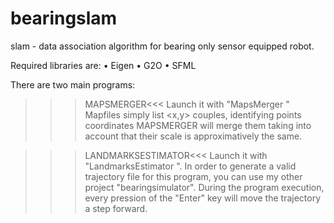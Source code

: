 bearingslam
===========

slam - data association algorithm for bearing only sensor equipped robot.

Required libraries are:
• Eigen
• G2O
• SFML

There are two main programs:

>>>MAPSMERGER<<<
Launch it with "MapsMerger <mapfile1> <mapfile2>"
Mapfiles simply list <x,y> couples, identifying points coordinates
MAPSMERGER will merge them taking into account that their scale is approximatively the same.

>>>LANDMARKSESTIMATOR<<<
Launch it with "LandmarksEstimator <trajectoryfile>".
In order to generate a valid trajectory file for this program, you can use my other project "bearingsimulator".
During the program execution, every pression of the "Enter" key will move the trajectory a step forward.